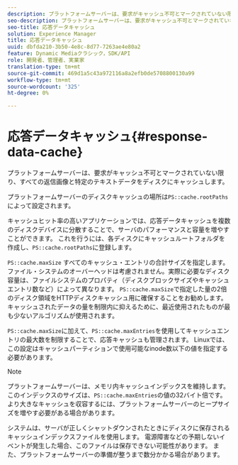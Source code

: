 ```yaml
---
description: プラットフォームサーバーは、要求がキャッシュ不可とマークされていない限り、すべての返信画像と特定のテキストデータをディスクにキャッシュします。
seo-description: プラットフォームサーバーは、要求がキャッシュ不可とマークされていない限り、すべての返信画像と特定のテキストデータをディスクにキャッシュします。
seo-title: 応答データキャッシュ
solution: Experience Manager
title: 応答データキャッシュ
uuid: dbfda210-3b50-4e8c-8d77-7263ae4e80a2
feature: Dynamic Mediaクラシック，SDK/API
role: 開発者、管理者、実業家
translation-type: tm+mt
source-git-commit: 469d1a5c43a972116a8a2efb0de5708800130a99
workflow-type: tm+mt
source-wordcount: '325'
ht-degree: 0%

---
```



# 応答データキャッシュ{#response-data-cache}

プラットフォームサーバーは、要求がキャッシュ不可とマークされていない限り、すべての返信画像と特定のテキストデータをディスクにキャッシュします。

プラットフォームサーバーのディスクキャッシュの場所は`PS::cache.rootPaths`によって設定されます。

キャッシュヒット率の高いアプリケーションでは、応答データキャッシュを複数のディスクデバイスに分散することで、サーバのパフォーマンスと容量を増やすことができます。 これを行うには、各ディスクにキャッシュルートフォルダを作成し、`PS::cache.rootPaths`に登録します。

`PS::cache.maxSize` すべてのキャッシュ・エントリの合計サイズを指定します。ファイル・システムのオーバーヘッドは考慮されません。実際に必要なディスク容量は、ファイルシステムのプロパティ（ディスクブロックサイズやキャッシュエントリ数など）によって異なります。 `PS::cache.maxSize`で指定した量の2倍のディスク領域をHTTPディスクキャッシュ用に確保することをお勧めします。 キャッシュされたデータの量を制限内に抑えるために、最近使用されたものが最も少ないアルゴリズムが使用されます。

`PS::cache.maxSize`に加えて、`PS::cache.maxEntries`を使用してキャッシュエントリの最大数を制限することで、応答キャッシュも管理されます。 Linuxでは、この設定はキャッシュパーティションで使用可能なinode数以下の値を指定する必要があります。

>[!NOTE]
>
>プラットフォームサーバーは、メモリ内キャッシュインデックスを維持します。 このインデックスのサイズは、`PS::cache.maxEntries`の値の32バイト倍です。 より大きなキャッシュを収容するには、プラットフォームサーバーのヒープサイズを増やす必要がある場合があります。

システムは、サーバが正しくシャットダウンされたときにディスクに保存されるキャッシュインデックスファイルを使用します。 電源障害などの予期しないイベントが発生した場合、このファイルは保存できない可能性があります。 また、プラットフォームサーバーの準備が整うまで数分かかる場合があります。
